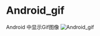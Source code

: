 Android_gif
===========

Android 中显示Gif图像
![Android_gif](https://github.com/longtaoge/Android_gif/blob/master/Android_gif.gif)
